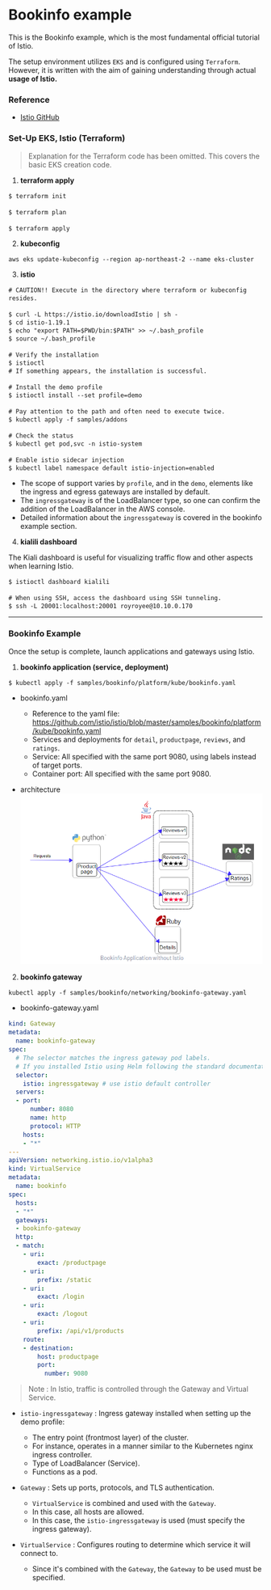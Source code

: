 # Bookinfo example
This is the Bookinfo example, which is the most fundamental official tutorial of Istio.

The setup environment utilizes `EKS` and is configured using `Terraform`. However, it is written with the aim of gaining understanding through actual **usage of Istio.**

### Reference
- [Istio GitHub](https://github.com/istio/istio/tree/master/samples/bookinfo) 

### Set-Up EKS, Istio (Terraform)
> Explanation for the Terraform code has been omitted. This covers the basic EKS creation code.
1. **terraform apply**
```
$ terraform init

$ terraform plan

$ terraform apply
```

2. **kubeconfig**
```
aws eks update-kubeconfig --region ap-northeast-2 --name eks-cluster
```

3. **istio**
```
# CAUTION!! Execute in the directory where terraform or kubeconfig resides.

$ curl -L https://istio.io/downloadIstio | sh -
$ cd istio-1.19.1
$ echo "export PATH=$PWD/bin:$PATH" >> ~/.bash_profile
$ source ~/.bash_profile

# Verify the installation
$ istioctl
# If something appears, the installation is successful.

# Install the demo profile
$ istioctl install --set profile=demo

# Pay attention to the path and often need to execute twice.
$ kubectl apply -f samples/addons 

# Check the status
$ kubectl get pod,svc -n istio-system

# Enable istio sidecar injection
$ kubectl label namespace default istio-injection=enabled    
```
- The scope of support varies by `profile`, and in the `demo`, elements like the ingress and egress gateways are installed by default.
- The `ingressgateway` is of the LoadBalancer type, so one can confirm the addition of the LoadBalancer in the AWS console.
- Detailed information about the `ingressgateway` is covered in the bookinfo example section.


4. **kialili dashboard**

The Kiali dashboard is useful for visualizing traffic flow and other aspects when learning Istio.
``` 
$ istioctl dashboard kialili

# When using SSH, access the dashboard using SSH tunneling.
$ ssh -L 20001:localhost:20001 royroyee@10.10.0.170
```

---

### Bookinfo Example
Once the setup is complete, launch applications and gateways using Istio.

1. **bookinfo application (service, deployment)**
````
$ kubectl apply -f samples/bookinfo/platform/kube/bookinfo.yaml
````

- bookinfo.yaml
    - Reference to the yaml file: https://github.com/istio/istio/blob/master/samples/bookinfo/platform/kube/bookinfo.yaml
    - Services and deployments for `detail`, `productpage`, `reviews`, and `ratings`.
    - Service: All specified with the same port 9080, using labels instead of target ports.
    - Container port: All specified with the same port 9080.


- architecture
![bookinfo.png](..%2Fimg%2Fbookinfo.png)

2. **bookinfo gateway**
```
kubectl apply -f samples/bookinfo/networking/bookinfo-gateway.yaml
```

- bookinfo-gateway.yaml
```yaml
kind: Gateway
metadata:
  name: bookinfo-gateway
spec:
  # The selector matches the ingress gateway pod labels.
  # If you installed Istio using Helm following the standard documentation, this would be "istio=ingress"
  selector:
    istio: ingressgateway # use istio default controller
  servers:
  - port:
      number: 8080
      name: http
      protocol: HTTP
    hosts:
    - "*"
---
apiVersion: networking.istio.io/v1alpha3
kind: VirtualService
metadata:
  name: bookinfo
spec:
  hosts:
  - "*"
  gateways:
  - bookinfo-gateway
  http:
  - match:
    - uri:
        exact: /productpage
    - uri:
        prefix: /static
    - uri:
        exact: /login
    - uri:
        exact: /logout
    - uri:
        prefix: /api/v1/products
    route:
    - destination:
        host: productpage
        port:
          number: 9080
```

> Note : In Istio, traffic is controlled through the Gateway and Virtual Service.

- `istio-ingressgateway` : Ingress gateway installed when setting up the demo profile:
  - The entry point (frontmost layer) of the cluster.
  - For instance, operates in a manner similar to the Kubernetes nginx ingress controller.
  - Type of LoadBalancer (Service).
  - Functions as a pod.


- `Gateway` : Sets up ports, protocols, and TLS authentication.
  - `VirtualService` is combined and used with the `Gateway`.
  - In this case, all hosts are allowed.
  - In this case, the `istio-ingressgateway` is used (must specify the ingress gateway).


- `VirtualService` : Configures routing to determine which service it will connect to.
  - Since it's combined with the `Gateway`, the `Gateway` to be used must be specified.
